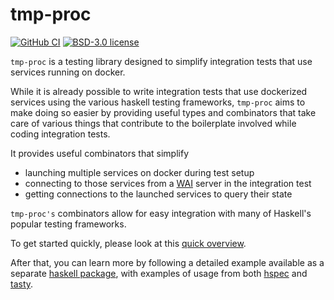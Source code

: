 # tmp-proc

[![GitHub CI](https://github.com/adetokunbo/tmp-proc/actions/workflows/test.yml/badge.svg)](https://github.com/adetokunbo/tmp-proc/actions)
[![BSD-3.0 license](https://img.shields.io/badge/license-BSD--3.0-blue.svg)](https://github.com/adetokunbo/tmp-proc/blob/master/tmp-proc/LICENSE)


`tmp-proc` is a testing library designed to simplify integration tests that use
services running on docker.

While it is already possible to write integration tests that use dockerized
services using the various haskell testing frameworks, `tmp-proc` aims to make
doing so easier by providing useful types and combinators that take care of
various things that contribute to the boilerplate involved while coding
integration tests.

It provides useful combinators that simplify

  * launching multiple services on docker during test setup
  * connecting to those services from a [WAI][1] server in the integration test
  * getting connections to the launched services to query their state

`tmp-proc's` combinators allow for easy integration with many of Haskell's
popular testing frameworks.

To get started quickly, please look at this [quick overview][5].

After that, you can learn more by following a detailed example available as a separate
[haskell package][4], with examples of usage from both [hspec][2] and [tasty][3].


[1]: https://hackage.haskell.org/package/wai
[2]: https://hackage.haskell.org/package/tmp-proc-example-0.5.0.0/docs/src/TmpProc.Example2.IntegrationSpec.html#spec
[3]: https://hackage.haskell.org/package/tmp-proc-example-0.5.0.0/docs/src/TmpProc.Example1.IntegrationTaste.html#tests
[4]: https://github.com/adetokunbo/tmp-proc/tree/master/tmp-proc-example
[5]: https://github.com/adetokunbo/tmp-proc/tree/master/tmp-proc
